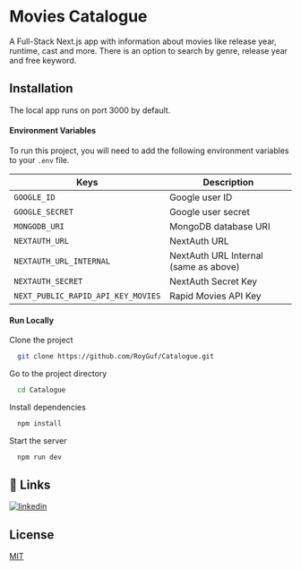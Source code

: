 
# Movies Catalogue

A Full-Stack Next.js app with information about movies like release year, runtime, cast and more. There is an option to search by genre, release year and free keyword. 

## Installation

The local app runs on port 3000 by default.

#### Environment Variables

To run this project, you will need to add the following environment variables to your ```.env``` file.

| Keys | Description |
| ------ | ------ |
| `GOOGLE_ID` | Google user ID |
| `GOOGLE_SECRET` | Google user secret |
| `MONGODB_URI` | MongoDB database URI |
| `NEXTAUTH_URL` | NextAuth URL |
| `NEXTAUTH_URL_INTERNAL` | NextAuth URL Internal (same as above) |
| `NEXTAUTH_SECRET` | NextAuth Secret Key |
| `NEXT_PUBLIC_RAPID_API_KEY_MOVIES` | Rapid Movies API Key |

#### Run Locally

Clone the project

```bash
  git clone https://github.com/RoyGuf/Catalogue.git
```

Go to the project directory

```bash
  cd Catalogue
```

Install dependencies

```bash
  npm install
```

Start the server

```bash
  npm run dev
```

## 🔗 Links
[![linkedin](https://img.shields.io/badge/linkedin-0A66C2?style=for-the-badge&logo=linkedin&logoColor=white)](https://www.linkedin.com/in/roy-mizrahi-aa5450156//)

## License

[MIT](https://choosealicense.com/licenses/mit/)


